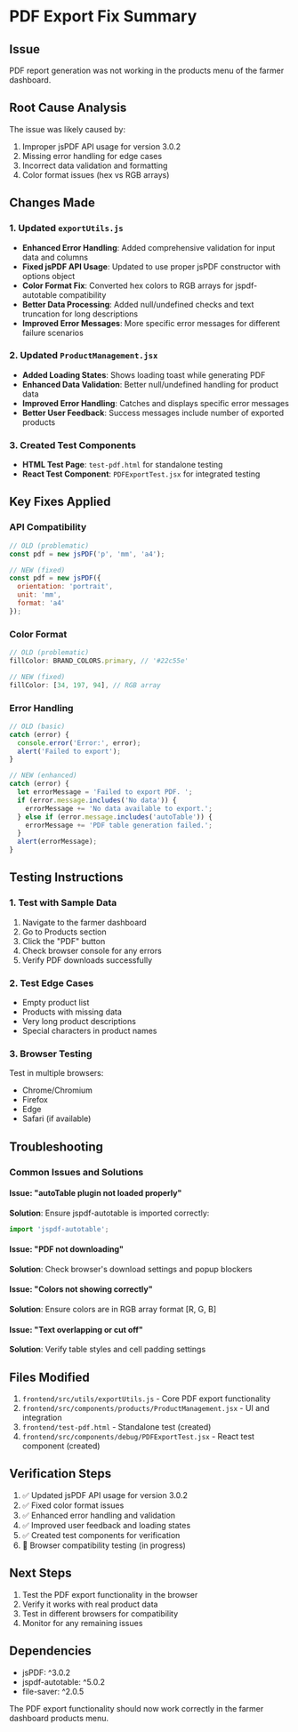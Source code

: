 # PDF Export Fix Summary

## Issue
PDF report generation was not working in the products menu of the farmer dashboard.

## Root Cause Analysis
The issue was likely caused by:
1. Improper jsPDF API usage for version 3.0.2
2. Missing error handling for edge cases
3. Incorrect data validation and formatting
4. Color format issues (hex vs RGB arrays)

## Changes Made

### 1. Updated `exportUtils.js`
- **Enhanced Error Handling**: Added comprehensive validation for input data and columns
- **Fixed jsPDF API Usage**: Updated to use proper jsPDF constructor with options object
- **Color Format Fix**: Converted hex colors to RGB arrays for jspdf-autotable compatibility
- **Better Data Processing**: Added null/undefined checks and text truncation for long descriptions
- **Improved Error Messages**: More specific error messages for different failure scenarios

### 2. Updated `ProductManagement.jsx`
- **Added Loading States**: Shows loading toast while generating PDF
- **Enhanced Data Validation**: Better null/undefined handling for product data
- **Improved Error Handling**: Catches and displays specific error messages
- **Better User Feedback**: Success messages include number of exported products

### 3. Created Test Components
- **HTML Test Page**: `test-pdf.html` for standalone testing
- **React Test Component**: `PDFExportTest.jsx` for integrated testing

## Key Fixes Applied

### API Compatibility
```javascript
// OLD (problematic)
const pdf = new jsPDF('p', 'mm', 'a4');

// NEW (fixed)
const pdf = new jsPDF({
  orientation: 'portrait',
  unit: 'mm',
  format: 'a4'
});
```

### Color Format
```javascript
// OLD (problematic)
fillColor: BRAND_COLORS.primary, // '#22c55e'

// NEW (fixed)
fillColor: [34, 197, 94], // RGB array
```

### Error Handling
```javascript
// OLD (basic)
catch (error) {
  console.error('Error:', error);
  alert('Failed to export');
}

// NEW (enhanced)
catch (error) {
  let errorMessage = 'Failed to export PDF. ';
  if (error.message.includes('No data')) {
    errorMessage += 'No data available to export.';
  } else if (error.message.includes('autoTable')) {
    errorMessage += 'PDF table generation failed.';
  }
  alert(errorMessage);
}
```

## Testing Instructions

### 1. Test with Sample Data
1. Navigate to the farmer dashboard
2. Go to Products section
3. Click the "PDF" button
4. Check browser console for any errors
5. Verify PDF downloads successfully

### 2. Test Edge Cases
- Empty product list
- Products with missing data
- Very long product descriptions
- Special characters in product names

### 3. Browser Testing
Test in multiple browsers:
- Chrome/Chromium
- Firefox
- Edge
- Safari (if available)

## Troubleshooting

### Common Issues and Solutions

#### Issue: "autoTable plugin not loaded properly"
**Solution**: Ensure jspdf-autotable is imported correctly:
```javascript
import 'jspdf-autotable';
```

#### Issue: "PDF not downloading"
**Solution**: Check browser's download settings and popup blockers

#### Issue: "Colors not showing correctly"
**Solution**: Ensure colors are in RGB array format [R, G, B]

#### Issue: "Text overlapping or cut off"
**Solution**: Verify table styles and cell padding settings

## Files Modified
1. `frontend/src/utils/exportUtils.js` - Core PDF export functionality
2. `frontend/src/components/products/ProductManagement.jsx` - UI and integration
3. `frontend/test-pdf.html` - Standalone test (created)
4. `frontend/src/components/debug/PDFExportTest.jsx` - React test component (created)

## Verification Steps
1. ✅ Updated jsPDF API usage for version 3.0.2
2. ✅ Fixed color format issues
3. ✅ Enhanced error handling and validation
4. ✅ Improved user feedback and loading states
5. ✅ Created test components for verification
6. 🔄 Browser compatibility testing (in progress)

## Next Steps
1. Test the PDF export functionality in the browser
2. Verify it works with real product data
3. Test in different browsers for compatibility
4. Monitor for any remaining issues

## Dependencies
- jsPDF: ^3.0.2
- jspdf-autotable: ^5.0.2
- file-saver: ^2.0.5

The PDF export functionality should now work correctly in the farmer dashboard products menu.
